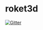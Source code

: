 # roket3d

[![Gitter](https://badges.gitter.im/hach-que/roket3d.svg)](https://gitter.im/hach-que/roket3d?utm_source=badge&utm_medium=badge&utm_campaign=pr-badge&utm_content=badge)